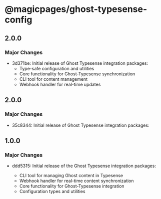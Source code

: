 # @magicpages/ghost-typesense-config

## 2.0.0

### Major Changes

- 3d371be: Initial release of Ghost Typesense integration packages:
  - Type-safe configuration and utilities
  - Core functionality for Ghost-Typesense synchronization
  - CLI tool for content management
  - Webhook handler for real-time updates

## 2.0.0

### Major Changes

- 35c8344: Initial release of Ghost Typesense integration packages:

## 1.0.0

### Major Changes

- ddd5315: Initial release of the Ghost Typesense integration packages:

  - CLI tool for managing Ghost content in Typesense
  - Webhook handler for real-time content synchronization
  - Core functionality for Ghost-Typesense integration
  - Configuration types and utilities
